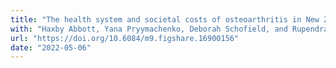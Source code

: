 ```yaml
---
title: "The health system and societal costs of osteoarthritis in New Zealand: Analysis plan"
with: "Haxby Abbott, Yana Pryymachenko, Deborah Schofield, and Rupendra Shrestha"
url: "https://doi.org/10.6084/m9.figshare.16900156"
date: "2022-05-06"
---
```

